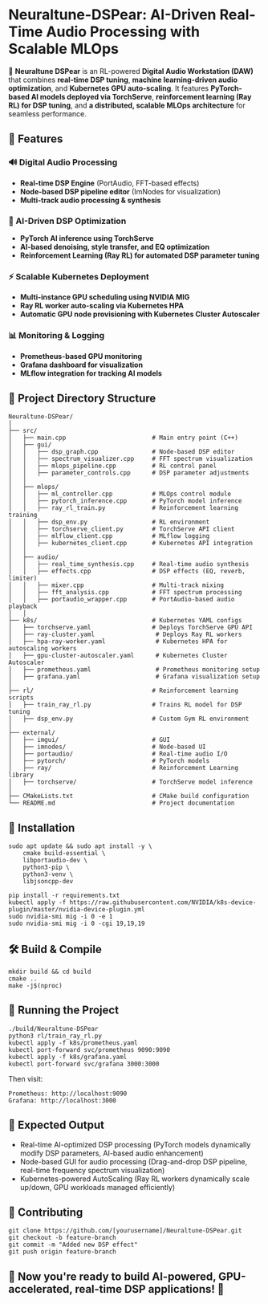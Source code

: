 # **Neuraltune-DSPear: AI-Driven Real-Time Audio Processing with Scalable MLOps**

🚀 **Neuraltune DSPear** is an RL-powered **Digital Audio Workstation (DAW)** that combines **real-time DSP tuning**, **machine learning-driven audio optimization**, and **Kubernetes GPU auto-scaling**. It features **PyTorch-based AI models deployed via TorchServe**, **reinforcement learning (Ray RL) for DSP tuning**, and **a distributed, scalable MLOps architecture** for seamless performance.

## **🌟 Features**
### **🔊 Digital Audio Processing**
- **Real-time DSP Engine** (PortAudio, FFT-based effects)
- **Node-based DSP pipeline editor** (ImNodes for visualization)
- **Multi-track audio processing & synthesis**
### **🤖 AI-Driven DSP Optimization**
- **PyTorch AI inference using TorchServe**
- **AI-based denoising, style transfer, and EQ optimization**
- **Reinforcement Learning (Ray RL) for automated DSP parameter tuning**
### **⚡ Scalable Kubernetes Deployment**
- **Multi-instance GPU scheduling using NVIDIA MIG**
- **Ray RL worker auto-scaling via Kubernetes HPA**
- **Automatic GPU node provisioning with Kubernetes Cluster Autoscaler**
### **📊 Monitoring & Logging**
- **Prometheus-based GPU monitoring**
- **Grafana dashboard for visualization**
- **MLflow integration for tracking AI models**

## **📂 Project Directory Structure**
```plaintext
Neuraltune-DSPear/
│
├── src/
│   ├── main.cpp                        # Main entry point (C++)
│   ├── gui/
│   │   ├── dsp_graph.cpp               # Node-based DSP editor
│   │   ├── spectrum_visualizer.cpp     # FFT spectrum visualization
│   │   ├── mlops_pipeline.cpp          # RL control panel
│   │   ├── parameter_controls.cpp      # DSP parameter adjustments
│   │
│   ├── mlops/
│   │   ├── ml_controller.cpp           # MLOps control module
│   │   ├── pytorch_inference.cpp       # PyTorch model inference
│   │   ├── ray_rl_train.py             # Reinforcement learning training
│   │   ├── dsp_env.py                  # RL environment
│   │   ├── torchserve_client.py        # TorchServe API client
│   │   ├── mlflow_client.cpp           # MLflow logging
│   │   ├── kubernetes_client.cpp       # Kubernetes API integration
│   │
│   ├── audio/
│   │   ├── real_time_synthesis.cpp     # Real-time audio synthesis
│   │   ├── effects.cpp                 # DSP effects (EQ, reverb, limiter)
│   │   ├── mixer.cpp                   # Multi-track mixing
│   │   ├── fft_analysis.cpp            # FFT spectrum processing
│   │   ├── portaudio_wrapper.cpp       # PortAudio-based audio playback
│   │
├── k8s/                                # Kubernetes YAML configs
│   ├── torchserve.yaml                 # Deploys TorchServe GPU API
│   ├── ray-cluster.yaml                 # Deploys Ray RL workers
│   ├── hpa-ray-worker.yaml              # Kubernetes HPA for autoscaling workers
│   ├── gpu-cluster-autoscaler.yaml      # Kubernetes Cluster Autoscaler
│   ├── prometheus.yaml                  # Prometheus monitoring setup
│   ├── grafana.yaml                     # Grafana visualization setup
│
├── rl/                                 # Reinforcement learning scripts
│   ├── train_ray_rl.py                 # Trains RL model for DSP tuning
│   ├── dsp_env.py                      # Custom Gym RL environment
│
├── external/
│   ├── imgui/                          # GUI
│   ├── imnodes/                        # Node-based UI
│   ├── portaudio/                      # Real-time audio I/O
│   ├── pytorch/                        # PyTorch models
│   ├── ray/                            # Reinforcement Learning library
│   ├── torchserve/                     # TorchServe model inference
│
├── CMakeLists.txt                      # CMake build configuration
└── README.md                           # Project documentation
```

## **🔧 Installation**

```plaintext
sudo apt update && sudo apt install -y \
    cmake build-essential \
    libportaudio-dev \
    python3-pip \
    python3-venv \
    libjsoncpp-dev

pip install -r requirements.txt
kubectl apply -f https://raw.githubusercontent.com/NVIDIA/k8s-device-plugin/master/nvidia-device-plugin.yml
sudo nvidia-smi mig -i 0 -e 1
sudo nvidia-smi mig -i 0 -cgi 19,19,19
```

## **🛠️ Build & Compile**

```plaintext
mkdir build && cd build
cmake ..
make -j$(nproc)
```

## **🚀 Running the Project**

```plaintext
./build/Neuraltune-DSPear
python3 rl/train_ray_rl.py
kubectl apply -f k8s/prometheus.yaml
kubectl port-forward svc/prometheus 9090:9090
kubectl apply -f k8s/grafana.yaml
kubectl port-forward svc/grafana 3000:3000
```

Then visit:

```plaintext
Prometheus: http://localhost:9090
Grafana: http://localhost:3000
```
## **🎯 Expected Output**

- Real-time AI-optimized DSP processing (PyTorch models dynamically modify DSP parameters, AI-based audio enhancement)
- Node-based GUI for audio processing (Drag-and-drop DSP pipeline, real-time frequency spectrum visualization)
- Kubernetes-powered AutoScaling (Ray RL workers dynamically scale up/down, GPU workloads managed efficiently)

## **🤝 Contributing**

```plaintext
git clone https://github.com/[yourusername]/Neuraltune-DSPear.git
git checkout -b feature-branch
git commit -m "Added new DSP effect"
git push origin feature-branch
```

## **🚀 Now you're ready to build AI-powered, GPU-accelerated, real-time DSP applications! 🚀**
